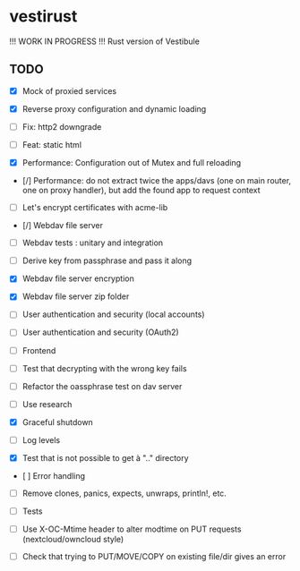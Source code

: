 # vestirust

!!! WORK IN PROGRESS !!! Rust version of Vestibule

## TODO

- [x] Mock of proxied services

- [x] Reverse proxy configuration and dynamic loading
- [ ] Fix: http2 downgrade
- [ ] Feat: static html
- [x] Performance: Configuration out of Mutex and full reloading
- [/] Performance: do not extract twice the apps/davs (one on main router, one on proxy handler), but add the found app to request context

- [ ] Let's encrypt certificates with acme-lib
- [/] Webdav file server

- [ ] Webdav tests : unitary and integration
- [ ] Derive key from passphrase and pass it along
- [x] Webdav file server encryption
- [x] Webdav file server zip folder
- [ ] User authentication and security (local accounts)
- [ ] User authentication and security (OAuth2)
- [ ] Frontend
- [ ] Test that decrypting with the wrong key fails
- [ ] Refactor the oassphrase test on dav server

- [ ] Use research

- [x] Graceful shutdown
- [ ] Log levels

- [x] Test that is not possible to get à ".." directory
- [ ] Error handling
- [ ] Remove clones, panics, expects, unwraps, println!, etc.
- [ ] Tests

- [ ] Use X-OC-Mtime header to alter modtime on PUT requests (nextcloud/owncloud style)
- [ ] Check that trying to PUT/MOVE/COPY on existing file/dir gives an error
